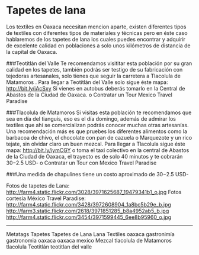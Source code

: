 Tapetes de lana
==========================================================================================
Los textiles en Oaxaca necesitan mencion aparte, existen diferentes tipos de textiles con diferentes tipos de materiales y técnicas pero en éste caso hablaremos de los tapetes de lana los cuales puedes encontrar y adquirir de excelente calidad en poblaciones a solo unos kilómetros de distancia de la capital de Oaxaca. 

###Teotitlán del Valle
Te recomendamos visititar esta población por su gran calidad en los tapetes, también podrás ser testigo de su fabricación con tejedoras artesanales, solo tienes que seguir la carretera a Tlacolula de Matamoros .
Para llegar a Teotitlán del Valle solo sigue éste mapa: http://bit.ly/iAcSxy
Si vienes en autobus deberás tomarlo en la Central de Abastos de la Ciudad de Oaxaca. 
o Contratar un Tour Mexico Travel Paradise

###Tlacolula de Matamoros
Si visitas esta población te recomendamos que sea en día del tianguis, eso es el día domingo, además de admirar los textiles que ahí se comercializan podrás conocer muchas otras artesanías. Una recomendación más es que pruebes los diferentes alimentos como la barbacoa de chivo, el chocolate con pan de cazuela o Marquezote y un rico tejate, sin olvidar claro un buen mezcal. 
Para llegar a Tlacolula sigue éste mapa: http://bit.ly/iymCGY
o toma el taxi colectivo en la central de Abastos de la Ciudad de Oaxaca, el trayecto es de solo 40 minutos y te cobrarán $30 -$2.5 USD- 
o Contratar un Tour con Mexico Travel Paradise

###Una medida de chapulines tiene un costo aproximado de $30 -$2.5 USD- 

Fotos de tapetes de Lana: http://farm4.static.flickr.com/3028/3971625687_19479341b1_o.jpg
Fotos cortesía México Travel Paradise: http://farm4.static.flickr.com/3428/3972608904_1a8bc5b29e_b.jpg
http://farm3.static.flickr.com/2618/3971851285_b8a4952ab5_b.jpg
http://farm4.static.flickr.com/3454/3971599445_6ee8b95960_o.jpg

_________________________
Metatags
Tapetes
Tapetes de Lana
Lana
Textiles
oaxaca
gastronimía
gastronomia
oaxaca
oaxaca mexico
Mezcal
tlacolula de Matamoros
tlacolula
Teotitlán
teotitlan del valle

